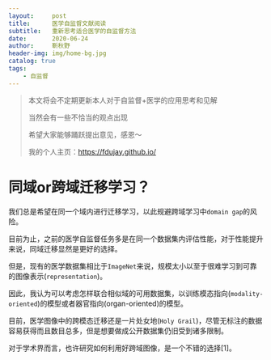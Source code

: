 ```yaml
---
layout:     post
title:      医学自监督文献阅读
subtitle:   重新思考适合医学的自监督方法
date:       2020-06-24
author:     靳秋野
header-img: img/home-bg.jpg
catalog: true
tags:
    - 自监督
---
```


> 本文将会不定期更新本人对于自监督+医学的应用思考和见解
>
> 当然会有一些不恰当的观点出现
>
> 希望大家能够踊跃提出意见，感恩～
>
> 我的个人主页：https://fdujay.github.io/

# 同域or跨域迁移学习？

我们总是希望在同一个域内进行迁移学习，以此规避跨域学习中`domain gap`的风险。

目前为止，之前的医学自监督任务多是在同一个数据集内评估性能，对于性能提升来说，同域迁移显然是更好的选择。

但是，现有的医学数据集相比于`ImageNet`来说，规模太小以至于很难学习到可靠的图像表示(`representation`)。

因此，我认为可以考虑怎样联合相似域的可用数据集，以训练模态指向(`modality-oriented`)的模型或者器官指向(organ-oriented)的模型。

目前，医学图像中的跨模态迁移还是一片处女地(`Holy Grail`)，尽管无标注的数据容易获得而且数目总多，但是想要做成公开数据集仍旧受到诸多限制。

对于学术界而言，也许研究如何利用好跨域图像，是一个不错的选择[1]。


